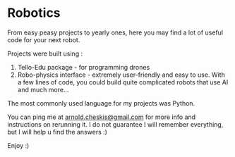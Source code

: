 # Robotics
From easy peasy projects to yearly ones, here you may find a lot of useful code for your next robot. 

Projects were built using :
1. Tello-Edu package - for programming drones
2. Robo-physics interface - extremely user-friendly and easy to use. With a few lines of code, you could build quite complicated robots that use AI and much more...

The most commonly used language for my projects was Python.

You can ping me at arnold.cheskis@gmail.com for more info and instructions on rerunning it. I do not guarantee I will remember everything, but I will help u find the answers :)

Enjoy :)
